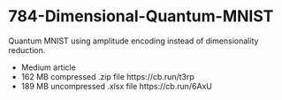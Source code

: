 # 784-Dimensional-Quantum-MNIST
Quantum MNIST using amplitude encoding instead of dimensionality reduction.
<ul>
<li>Medium article
<li>162 MB compressed .zip file https://cb.run/t3rp
<li>189 MB uncompressed .xlsx file https://cb.run/6AxU
</ul>
